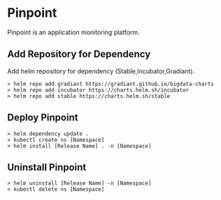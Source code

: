 # Pinpoint

Pinpoint is an application monitoring platform.

## Add Repository for Dependency
Add helm repository for dependency (Stable,Incubator,Gradiant).
```
> helm repo add gradiant https://gradiant.github.io/bigdata-charts
> helm repo add incubator https://charts.helm.sh/incubator 
> helm repo add stable https://charts.helm.sh/stable
```

## Deploy Pinpoint
```
> helm dependency update .
> kubectl create ns [Namespace]
> helm install [Release Name] . -n [Namespace]
```

## Uninstall Pinpoint
```
> helm uninstall [Release Name] -n [Namespace]
> kubectl delete ns [Namespace]
```

